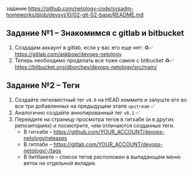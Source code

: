 задание https://github.com/netology-code/sysadm-homeworks/blob/devsys10/02-git-02-base/README.md

## Задание №1 – Знакомимся с gitlab и bitbucket 

1. Создадим аккаунт в gitlab, если у вас его еще нет: ♻✅ https://gitlab.com/askbow/devops-netology
2. Теперь необходимо проделать все тоже самое с bitbucket ♻✅ https://bitbucket.org/dborchev/devops-netology/src/main/

## Задание №2 – Теги

1. Создайте легковестный тег `v0.0` на HEAD коммите и запуште его во все три добавленных на предыдущем этапе `upstream` ✅ 
1. Аналогично создайте аннотированный тег `v0.1` ✅
1. Перейдите на страницу просмотра тегов в гитхабе (и в других репозиториях) и посмотрите, чем отличаются созданные теги. 
    * В гитхабе – https://github.com/YOUR_ACCOUNT/devops-netology/releases
    * В гитлабе – https://gitlab.com/YOUR_ACCOUNT/devops-netology/-/tags
    * В битбакете – список тегов расположен в выпадающем меню веток на отдельной вкладке. 
